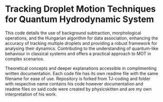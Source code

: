 # Tracking Droplet Motion Techniques for Quantum Hydrodynamic System
This code details the use of background subtraction, morphological operations, and the Hungarian algorithm for data association, enhancing the accuracy of tracking multiple droplets and providing a robust framework for analysing their dynamics. Contributing to the understanding of quantum-like behaviour in classical systems and offers a practical approach to MOT in complex scenarios. 

Theoretical concepts and deeper explanations accessible in complimenting written documentation. Each code file has its own readme file with the same filename for ease of use. Repository is forked from TJ-coding and folder with respective name contains his code however documentation and readme files on said code were created by physicskitten and are my own interpretation of his work. 
